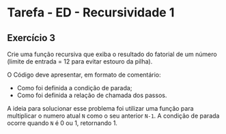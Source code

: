 # Tarefa - ED - Recursividade 1
## Exercício 3
Crie uma função recursiva que exiba o resultado do fatorial de um número (limite de entrada = 12 para evitar estouro da pilha).

O Código deve apresentar, em formato de comentário:
- Como foi definida a condição de parada;
- Como foi definida a relação de chamada dos passos.

A ideia para solucionar esse problema foi utilizar uma função para multiplicar o numero atual `N` como o seu anterior `N-1`. A condição de parada ocorre quando `N` é 0 ou 1, retornando 1.

